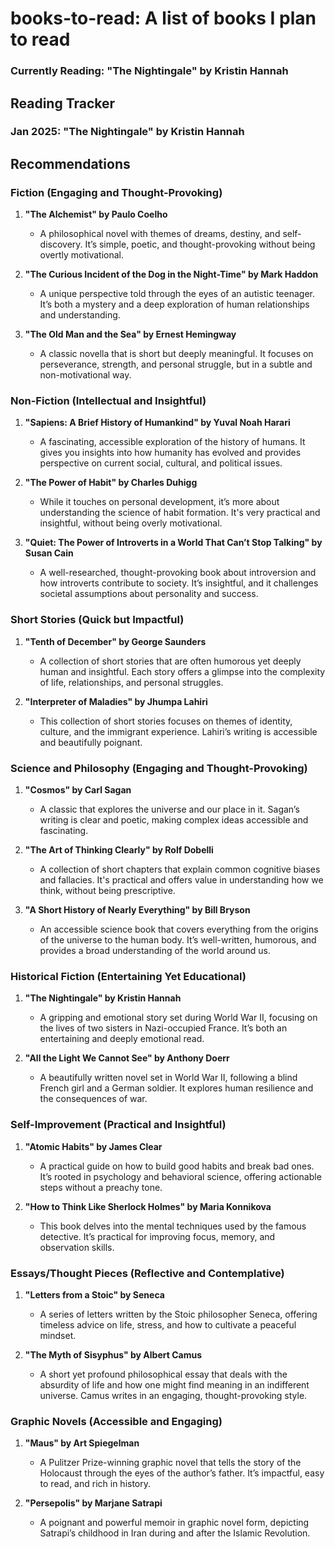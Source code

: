 # books-to-read: A list of books I plan to read


### Currently Reading: **"The Nightingale" by Kristin Hannah**

## Reading Tracker

### Jan 2025: **"The Nightingale" by Kristin Hannah**

## Recommendations

### Fiction (Engaging and Thought-Provoking)
1. **"The Alchemist" by Paulo Coelho**  
   - A philosophical novel with themes of dreams, destiny, and self-discovery. It’s simple, poetic, and thought-provoking without being overtly motivational.

2. **"The Curious Incident of the Dog in the Night-Time" by Mark Haddon**  
   - A unique perspective told through the eyes of an autistic teenager. It’s both a mystery and a deep exploration of human relationships and understanding.

3. **"The Old Man and the Sea" by Ernest Hemingway**  
   - A classic novella that is short but deeply meaningful. It focuses on perseverance, strength, and personal struggle, but in a subtle and non-motivational way.

### Non-Fiction (Intellectual and Insightful)
1. **"Sapiens: A Brief History of Humankind" by Yuval Noah Harari**  
   - A fascinating, accessible exploration of the history of humans. It gives you insights into how humanity has evolved and provides perspective on current social, cultural, and political issues.

2. **"The Power of Habit" by Charles Duhigg**  
   - While it touches on personal development, it’s more about understanding the science of habit formation. It's very practical and insightful, without being overly motivational.

3. **"Quiet: The Power of Introverts in a World That Can’t Stop Talking" by Susan Cain**  
   - A well-researched, thought-provoking book about introversion and how introverts contribute to society. It’s insightful, and it challenges societal assumptions about personality and success.

### Short Stories (Quick but Impactful)
1. **"Tenth of December" by George Saunders**  
   - A collection of short stories that are often humorous yet deeply human and insightful. Each story offers a glimpse into the complexity of life, relationships, and personal struggles.

2. **"Interpreter of Maladies" by Jhumpa Lahiri**  
   - This collection of short stories focuses on themes of identity, culture, and the immigrant experience. Lahiri’s writing is accessible and beautifully poignant.

### Science and Philosophy (Engaging and Thought-Provoking)
1. **"Cosmos" by Carl Sagan**  
   - A classic that explores the universe and our place in it. Sagan’s writing is clear and poetic, making complex ideas accessible and fascinating.

2. **"The Art of Thinking Clearly" by Rolf Dobelli**  
   - A collection of short chapters that explain common cognitive biases and fallacies. It's practical and offers value in understanding how we think, without being prescriptive.

3. **"A Short History of Nearly Everything" by Bill Bryson**  
   - An accessible science book that covers everything from the origins of the universe to the human body. It’s well-written, humorous, and provides a broad understanding of the world around us.

### Historical Fiction (Entertaining Yet Educational)
1. **"The Nightingale" by Kristin Hannah**  
   - A gripping and emotional story set during World War II, focusing on the lives of two sisters in Nazi-occupied France. It’s both an entertaining and deeply emotional read.

2. **"All the Light We Cannot See" by Anthony Doerr**  
   - A beautifully written novel set in World War II, following a blind French girl and a German soldier. It explores human resilience and the consequences of war.

### Self-Improvement (Practical and Insightful)
1. **"Atomic Habits" by James Clear**  
   - A practical guide on how to build good habits and break bad ones. It’s rooted in psychology and behavioral science, offering actionable steps without a preachy tone.

2. **"How to Think Like Sherlock Holmes" by Maria Konnikova**  
   - This book delves into the mental techniques used by the famous detective. It’s practical for improving focus, memory, and observation skills.

### Essays/Thought Pieces (Reflective and Contemplative)
1. **"Letters from a Stoic" by Seneca**  
   - A series of letters written by the Stoic philosopher Seneca, offering timeless advice on life, stress, and how to cultivate a peaceful mindset.

2. **"The Myth of Sisyphus" by Albert Camus**  
   - A short yet profound philosophical essay that deals with the absurdity of life and how one might find meaning in an indifferent universe. Camus writes in an engaging, thought-provoking style.

### Graphic Novels (Accessible and Engaging)
1. **"Maus" by Art Spiegelman**  
   - A Pulitzer Prize-winning graphic novel that tells the story of the Holocaust through the eyes of the author’s father. It’s impactful, easy to read, and rich in history.

2. **"Persepolis" by Marjane Satrapi**  
   - A poignant and powerful memoir in graphic novel form, depicting Satrapi’s childhood in Iran during and after the Islamic Revolution.
